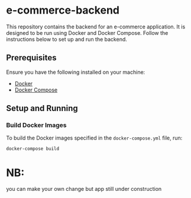 # e-commerce-backend

This repository contains the backend for an e-commerce application. It is designed to be run using Docker and Docker Compose. Follow the instructions below to set up and run the backend.


## Prerequisites

Ensure you have the following installed on your machine:
- [Docker](https://docs.docker.com/get-docker/)
- [Docker Compose](https://docs.docker.com/compose/install/)

## Setup and Running

### Build Docker Images

To build the Docker images specified in the `docker-compose.yml` file, run:

```bash
docker-compose build
```
# NB:
 you can make your own change but app still under construction

